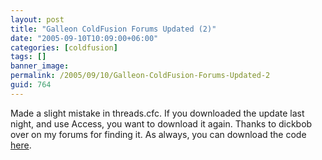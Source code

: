 ```yaml
---
layout: post
title: "Galleon ColdFusion Forums Updated (2)"
date: "2005-09-10T10:09:00+06:00"
categories: [coldfusion]
tags: []
banner_image: 
permalink: /2005/09/10/Galleon-ColdFusion-Forums-Updated-2
guid: 764
---
```


Made a slight mistake in threads.cfc. If you downloaded the update last night, and use Access, you want to download it again. Thanks to dickbob over on my forums for finding it. As always, you can download the code <a href="http://ray.camdenfamily.com/downloads/forums.zip">here</a>.